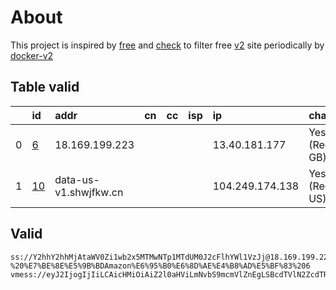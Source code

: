 
# About

This project is inspired by [free](https://github.com/freefq/free) and [check](https://github.com/yeahwu/check) to filter free [v2](https://github.com/v2fly/v2ray-core) site periodically by [docker-v2](https://hub.docker.com/r/v2ray/official)

    

## Table valid
|    | id                   | addr                  | cn   | cc   | isp   | ip              | chatgpt          |
|---:|:---------------------|:----------------------|:-----|:-----|:------|:----------------|:-----------------|
|  0 | [6](config/6.json)   | 18.169.199.223        |      |      |       | 13.40.181.177   | Yes (Region: GB) |
|  1 | [10](config/10.json) | data-us-v1.shwjfkw.cn |      |      |       | 104.249.174.138 | Yes (Region: US) |

## Valid
```
ss://Y2hhY2hhMjAtaWV0Zi1wb2x5MTMwNTp1MTdUM0J2cFlhYWl1VzJj@18.169.199.223:443#github.com/freefq%20-%20%E7%BE%8E%E5%9B%BDAmazon%E6%95%B0%E6%8D%AE%E4%B8%AD%E5%BF%83%206
vmess://eyJ2IjogIjIiLCAicHMiOiAiZ2l0aHViLmNvbS9mcmVlZnEgLSBcdTVlN2ZcdTRlMWNcdTc3MDFcdTc5ZmJcdTUyYTggMTAiLCAiYWRkIjogImRhdGEtdXMtdjEuc2h3amZrdy5jbiIsICJwb3J0IjogIjIwNDAxIiwgImFpZCI6IDAsICJzY3kiOiAiYXV0byIsICJuZXQiOiAid3MiLCAidHlwZSI6ICJub25lIiwgInRscyI6ICIiLCAiaWQiOiAiYjE0NzhlMjQtNDkxNi0zYWJlLThmMTctMTU5MzEwMTJlY2JlIiwgInNuaSI6ICIiLCAiaG9zdCI6ICJkYXRhLXVzLXYxLnNod2pma3cuY24iLCAicGF0aCI6ICIvZGViaWFuIn0=
```

